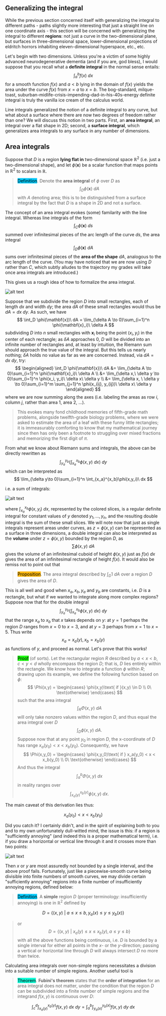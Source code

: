 ## Generalizing the integral

While the previous section concerned itself with generalizing the integral to different paths - paths slightly more interesting that just a straight line on one coordinate axis - this section will be concerned with generalizing the integral to different **regions**: not just a curve in the two-dimensional plane, but surfaces in three-dimensional space, lower-dimensional projections of eldritch horrors inhabiting eleven-dimensional hyperspace, etc., etc.

Let's begin with two dimensions. Unless you're a victim of some highly advanced neurodegenerative dementia (and if you are, god bless), I would suppose that you recall what a **definite integral** in the normal sense entails:
$$
\int_a^{b} f(x)\ dx
$$
for a smooth function $f(x)$ and $a < b$ lying in the domain of $f(x)$ yields the area under the curve $f(x)$ from $x=a$ to $x=b$. The bog-standard, milque-toast, suburban-midlife-crisis-impending-dad-in-his-40s-energy definite integral is truly the vanilla ice cream of the calculus world.

Line integrals generalized the notion of a definite integral to any curve, but what about a surface where there are now two degrees of freedom rather than one? We will discuss this notion in two parts. First, an **area integral**, an integral over a flat shape in 2D; second, a **surface integral**, which generalizes area integrals to any surface in any number of dimensions.

## Area integrals

Suppose that $D$ is a region **lying flat in** two-dimensional space $\mathbb{R}^2$ (i.e. just a two-dimensional shape), and let $\phi(\mathbf{x})$ be a scalar function that maps points in $\mathbb{R}^2$ to scalars in $\mathbb{R}$. 

> <span style="background-color: #03cafc; color: black;">Definition</span>. Denote the **area integral** of $\phi$ over $D$ as 
$$
\int_D \phi(\mathbf{x})\ dA
$$
> with $A$ denoting area; this is to be distinguished from a surface integral by the fact that $D$ is a shape in 2D and not a surface.

The concept of an area integral evokes (some) familarity with the line integral. Whereas line integrals of the form
$$
\int_C \phi(\mathbf{x})\ ds
$$
summed over infinitesimal pieces of the arc length of the curve $ds$, the area integral
$$
\int_D \phi(\mathbf{x})\ dA
$$
sums over infinitesimal pieces of the **area of the shape** $dA$, analogous to the arc length of the curve. (You may have noticed that we are now using $D$ rather than $C$, which subtly alludes to the trajectory my grades will take once area integrals are introduced.)

This gives us a rough idea of how to formalize the area integral.

![alt text](./assets/images/image-16.png)

Suppose that we subdivide the region $D$ into small rectangles, each of length $dx$ and width $dy$; the area $dA$ of these small rectangles would thus be $dA = dx\ dy$. As such, we have
$$
\int_D \phi(\mathbf{x})\ dA = \lim_{\delta A \to 0}\sum_{i=1}^n \phi(\mathbf{x}_i)\ \delta A
$$
subdividing $D$ into $n$ small rectangles with $\mathbf{x}_i$ being the point $(x_i, y_i)$ in the center of each rectangle; as $\delta A$ approaches $0$, $D$ will be divided into an infinite number of rectangles and, at least by intuition, the Riemann sum should approach the true value of the integral. But this tells us nearly nothing; $\delta A$ holds no value as far as we are concerned. Instead, via $dA = dx\ dy$, try:
$$
\begin{aligned}
\int_D \phi(\mathbf{x})\ dA &= \lim_{\delta A \to 0}\sum_{i=1}^n \phi(\mathbf{x}_i)\ \delta A \\
&= \lim_{\delta x,\ \delta y \to 0}\sum_{i=1}^n \phi(x_i, y_i)\ \delta x\ \delta y \\
&= \lim_{\delta x, \ \delta y \to 0}\sum_{i=1}^m \sum_{j=1}^n \phi(x_{ij}, y_{ij})\ \delta x\ \delta y
\end{aligned}
$$
where we are now summing along the axes (i.e. labeling the areas as row $i$, column $j$, rather than area $1$, area $2$, ...). 

> This evokes many fond childhood memories of fifth-grade math problems, alongside twelfth-grade biology problems, where we were asked to estimate the area of a leaf with these funny little rectangles; it is immeasurably comforting to know that my mathematical journey since then has only been a footnote to struggling over mixed fractions and memorizing the first digit of $\pi$.

From what we know about Riemann sums and integrals, the above can be directly rewritten as
$$
\int_{y_a}^{y_b} (\int_{x_a}^{x_b} \phi(x,y)\ dx)\ dy
$$
which can be interpreted as 
$$
\lim_{\delta y\to 0}\sum_{i=1}^n \int_{x_a}^{x_b}\phi(x,y_i)\ dx
$$

i.e. a sum of integrals:

![alt text](./assets/images/image-17.png)

where $\int_{x_a}^{x_b}\phi(x, y_i)\ dx$, represented by the colored slices, is a regular definite integral for constant values of $y$ denoted $y_1, ..., y_n$, and the resulting double integral is the sum of these small slices. We will note now that just as single integrals represent areas under curves, as $z = \phi(x,y)$ can be represented as a surface in three dimensions, a double integral can also be interpreted as the **volume** under $z=\phi(x,y)$ bounded by the region $D$, as 
$$
\sum \phi(x,y)\ dA
$$
gives the volume of an infinitesimal cuboid of height $\phi(x,y)$ just as $f(x)\ dx$ gives the area of an infinitesimal rectangle of height $f(x)$. It would also be remiss not to point out that 

> <span style="background-color: #ffb812; color: black;">Proposition</span>. The area integral described by $\int_D 1 \ dA$ over a region $D$ gives the area of $D$.

This is all well and good when $x_a, x_b, y_a$ and $y_b$ are constants, i.e. $D$ is a rectangle, but what if we wanted to integrate along more complex regions? Suppose now that for the double integral
$$
\int_{y_a}^{y_b} (\int_{x_a}^{x_b} \phi(x,y)\ dx)\ dy
$$
that the range $x_a$ to $x_b$ that $x$ takes depends on $y$: at $y=1$ perhaps the region $D$ ranges from $x=0$ to $x=3$, and at $y=3$ perhaps from $x=1$ to $x=5$. Thus write
$$
x_a = x_a(y), x_b = x_b(y)
$$
as functions of $y$, and proceed as normal. Let's prove that this works!

> <span style="background-color: #1eff12; color: black;">Proof</span> (of sorts).
Let the rectangular region $R$ described by $a < x < b$, $c < y < d$ wholly encompass the region $D$; that is, $D$ lies entirely within the rectangle. We know how to integrate a function $\phi$ within $R$; drawing upon its example, we define the following function based on $\phi$:
$$
\Phi(x,y) = \begin{cases}
\phi(x,y)\text{ if }(x,y) \in D \\
0\ \text{otherwise}
\end{cases}
$$
such that the area integral
$$
\int_R \Phi(x,y)\ dA  
$$
will only take nonzero values within the region $D$, and thus equal the area integral over $D$
$$
\int_D \phi(x,y)\ dA.
$$
Suppose now that at any point $y_0$ in region $D$, the x-coordinate of $D$ has range $x_a(y_0) < x < x_b(y_0)$. Consequently, we have
$$
\Phi(x,y_0) = \begin{cases}
\phi(x,y_0)\text{ if } x_a(y_0) < x < x_b(y_0) \\
0\ \text{otherwise}
\end{cases}
$$
And thus the integral 
$$
\int_a^b \Phi(x,y)\ dx
$$
in reality ranges over
$$
\int_{x_a(y)}^{x_b(y)} \phi(x,y)\ dx.
$$

The main caveat of this derivation lies thus:

$$
 x_a(y_0) < x < x_b(y_0)
$$

Did you catch it? I certainly didn't, and in the spirit of explaining both to you and to my own unfortunately dull-witted mind, the issue is this: if a region is "sufficiently annoying" (and indeed this is a proper mathematical term), i.e. if you draw a horizontal or vertical line through it and it crosses more than two points:

![alt text](./assets/images/image-18.png)

Then $x$ or $y$ are most assuredly not bounded by a single interval, and the above proof fails. Fortunately, just like a piecewise-smooth curve being divisible into finite numbers of smooth curves, we may divide certain "sufficiently annoying" regions into a finite number of insufficiently annoying regions, defined below:

> <span style="background-color: #03cafc; color: black;">Definition</span>. A **simple** region $D$ (proper terminology: insufficiently annoying) is one in $\mathbb{R}^2$ defined by

$$
D = \{(x,y)\ |\ a \leq x \leq b, y_a(x) \leq y \leq y_b(x)\}
$$
> or
$$
D = \{(x,y)\ |\ x_a(y) \leq x \leq x_b(y), a \leq y \leq b\}
$$
> with all the above functions being continuous, i.e. $D$ is bounded by a single interval for either all points in the $x$- or the $y$-direction; passing a vertical or horizontal line through $D$ will always intersect $D$ no more than twice. 

Calculating area integrals over non-simple regions necessitates a division into a suitable number of simple regions. Another useful tool is

> <span style="background-color: #12ffd7; color: black;">Theorem</span>. **Fubini's theorem** states that the **order of integration** for an area integral does not matter, under the condition that the region $D$ can be subdivided into a finite number of simple regions and the integrand $f(x,y)$ is continuous over $D$:

$$
\int_{c}^{d} \int_{x_a(y)}^{x_b(y)} f(x,y)\ dx\ dy = \int_{a}^b \int_{y_a(x)}^{y_b(x)} f(x,y)\ dy\ dx
$$